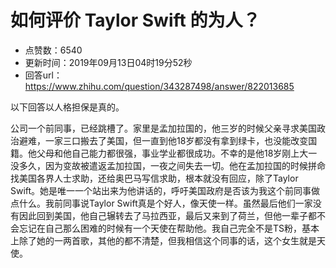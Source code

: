 # 如何评价 Taylor Swift 的为人？
- 点赞数：6540
- 更新时间：2019年09月13日04时19分52秒
- 回答url：https://www.zhihu.com/question/343287498/answer/822013685
<body>
 <p data-pid="FU3DYN-9">以下回答以人格担保是真的。</p>
 <p data-pid="NSQoR692">公司一个前同事，已经跳槽了。家里是孟加拉国的，他三岁的时候父亲寻求美国政治避难，一家三口搬去了美国，但一直到他18岁都没有拿到绿卡，也没能改变国籍。他父母和他自己能力都很强，事业学业都很成功。不幸的是他18岁刚上大一没多久，因为变故被遣返孟加拉国，一夜之间失去一切。他在孟加拉国的时候拼命找美国各界人士求助，还给奥巴马写信求助，根本就没有回应，除了Taylor Swift。她是唯一一个站出来为他讲话的，呼吁美国政府是否该为我这个前同事做点什么。我前同事说Taylor Swift真是个好人，像天使一样。虽然最后他们一家没有因此回到美国，他自己辗转去了马拉西亚，最后又来到了荷兰，但他一辈子都不会忘记在自己那么困难的时候有一个天使在帮助他。我自己完全不是TS粉，基本上除了她的一两首歌，其他的都不清楚，但我相信这个同事的话，这个女生就是天使。</p>
</body>